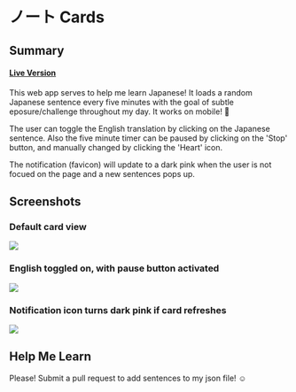 # ノート Cards


## Summary
#### [Live Version](http://jensechu.github.com/noto-cards)
This web app serves to help me learn Japanese! It loads a random Japanese sentence every five minutes with the goal of subtle eposure/challenge throughout my day. It works on mobile! :iphone:

The user can toggle the English translation by clicking on the Japanese sentence. Also the five minute timer can be paused by clicking on the 'Stop' button, and manually changed by clicking the 'Heart' icon.

The notification (favicon) will update to a dark pink when the user is not focued on the page and a new sentences pops up.

## Screenshots
### Default card view
![](http://i.imgur.com/WbtBy6u.png)

### English toggled on, with pause button activated
![](http://i.imgur.com/azyCGht.png)

### Notification icon turns dark pink if card refreshes 
![](http://i.imgur.com/yqWrLPQ.png)

## Help Me Learn
Please! Submit a pull request to add sentences to my json file! :relaxed:
